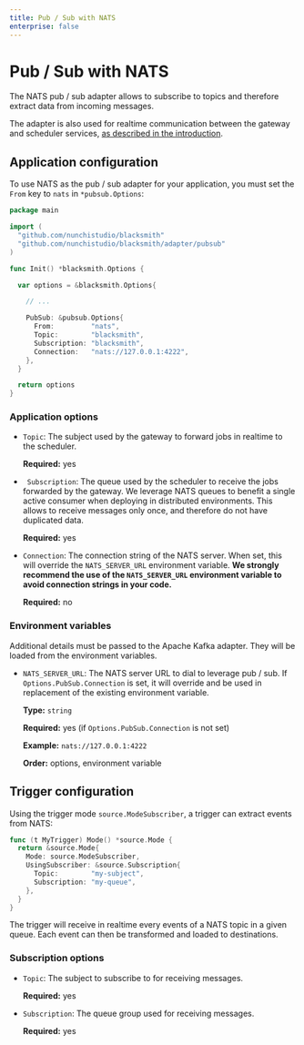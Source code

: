 ```yaml
---
title: Pub / Sub with NATS
enterprise: false
---
```


# Pub / Sub with NATS

The NATS pub / sub adapter allows to subscribe to topics and therefore extract data
from incoming messages.

The adapter is also used for realtime communication between the gateway and scheduler
services, [as described in the introduction](/blacksmith/introduction/what/how).

## Application configuration

To use NATS as the pub / sub adapter for your application, you must set the `From`
key to `nats` in `*pubsub.Options`:
```go
package main

import (
  "github.com/nunchistudio/blacksmith"
  "github.com/nunchistudio/blacksmith/adapter/pubsub"
)

func Init() *blacksmith.Options {

  var options = &blacksmith.Options{

    // ...

    PubSub: &pubsub.Options{
      From:         "nats",
      Topic:        "blacksmith",
      Subscription: "blacksmith",
      Connection:   "nats://127.0.0.1:4222",
    },
  }

  return options
}

```

### Application options

- `Topic`: The subject used by the gateway to forward jobs in realtime to the
  scheduler.

  **Required:** yes

- ` Subscription`: The queue used by the scheduler to receive the jobs forwarded
  by the gateway. We leverage NATS queues to benefit a single active consumer
  when deploying in distributed environments. This allows to receive messages
  only once, and therefore do not have duplicated data.

  **Required:** yes

- `Connection`: The connection string of the NATS server. When set, this will
  override the `NATS_SERVER_URL` environment variable. **We strongly recommend
  the use of the `NATS_SERVER_URL` environment variable to avoid connection
  strings in your code.**

  **Required:** no

### Environment variables

Additional details must be passed to the Apache Kafka adapter. They will be loaded
from the environment variables.

- `NATS_SERVER_URL`: The NATS server URL to dial to leverage pub / sub. If
  `Options.PubSub.Connection` is set, it will override and be used in replacement
  of the existing environment variable.

  **Type:** `string`

  **Required:** yes (if `Options.PubSub.Connection` is not set)

  **Example:** `nats://127.0.0.1:4222`

  **Order:** options, environment variable

## Trigger configuration

Using the trigger mode `source.ModeSubscriber`, a trigger can extract events from
NATS:
```go
func (t MyTrigger) Mode() *source.Mode {
  return &source.Mode{
    Mode: source.ModeSubscriber,
    UsingSubscriber: &source.Subscription{
      Topic:        "my-subject",
      Subscription: "my-queue",
    },
  }
}

```

The trigger will receive in realtime every events of a NATS topic in a given queue.
Each event can then be transformed and loaded to destinations.

### Subscription options

- `Topic`: The subject to subscribe to for receiving messages.

  **Required:** yes

- `Subscription`: The queue group used for receiving messages.

  **Required:** yes

